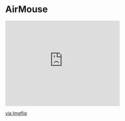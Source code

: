 # AirMouse
<div style="width:360px;max-width:100%;"><div style="height:0;padding-bottom:75%;position:relative;"><iframe width="360" height="270" style="position:absolute;top:0;left:0;width:100%;height:100%;" frameBorder="0" src="https://imgflip.com/embed/5gzbil"></iframe></div><p><a href="https://imgflip.com/gif/5gzbil">via Imgflip</a></p></div>
